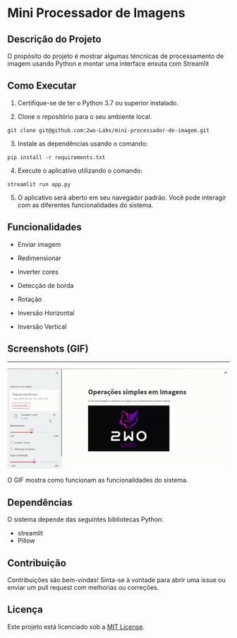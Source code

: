 # Mini Processador de Imagens

## Descrição do Projeto
O propósito do projeto é mostrar algumas téncnicas de processamento de imagem usando Python e montar uma interface enxuta com Streamlit

## Como Executar

1. Certifique-se de ter o Python 3.7 ou superior instalado.

2. Clone o repositório para o seu ambiente local.
```
git clone git@github.com:2wo-Labs/mini-processador-de-imagem.git
```

3. Instale as dependências usando o comando:
```
pip install -r requirements.txt
```

4. Execute o aplicativo utilizando o comando:
```
streamlit run app.py
```

5. O aplicativo será aberto em seu navegador padrão. Você pode interagir com as diferentes funcionalidades do sistema.


## Funcionalidades

- Enviar imagem

- Redimensionar

- Inverter cores

- Detecção de borda

- Rotação

- Inversão Horizontal

- Inversão Vertical


## Screenshots (GIF)

****

![Resumo das Operações](screenshots/op-img.gif)

O GIF mostra como funcionam as funcionalidades do sistema.


## Dependências

O sistema depende das seguintes bibliotecas Python:

- streamlit
- Pillow

## Contribuição

Contribuições são bem-vindas! Sinta-se à vontade para abrir uma issue ou enviar um pull request com melhorias ou correções.

## Licença

Este projeto está licenciado sob a [MIT License](LICENSE).
